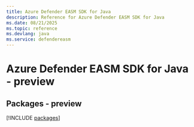 ```yaml
---
title: Azure Defender EASM SDK for Java
description: Reference for Azure Defender EASM SDK for Java
ms.date: 08/21/2025
ms.topic: reference
ms.devlang: java
ms.service: defendereasm
---
```

# Azure Defender EASM SDK for Java - preview
## Packages - preview
[!INCLUDE [packages](defender-easm-index.md)]